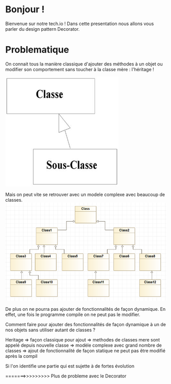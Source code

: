 # Bonjour !

Bienvenue sur notre tech.io ! Dans cette presentation nous allons vous parler du design pattern Decorator.

# Problematique

On connait tous la manière classique d'ajouter des méthodes à un objet ou modifier son comportement sans toucher à la classe mère : l'héritage !

![Image Heritage](herit2.jpg)

Mais on peut vite se retrouver avec un modele complexe avec beaucoup de classes.
![Classes](Classes.PNG)

De plus on ne pourra pas ajouter de fonctionnalités de façon dynamique. En effet, une fois le programme compile on ne peut pas le modifier.


Comment faire pour ajouter des fonctionnalités de façon dynamique à un de nos objets sans utiliser autant de classes ?

Heritage 
         => façon classique pour ajout
         => methodes de classes mere sont appelé depuis nouvelle classe
         => modèle complexe avec grand nombre de classes
         => ajout de fonctionnalité de façon statique ne peut pas être modifié après la compil
   
 Si l'on identifie une partie qui est sujette à de fortes évolution
   
  =======>>>>>>>>> Plus de probleme avec le Decorator

